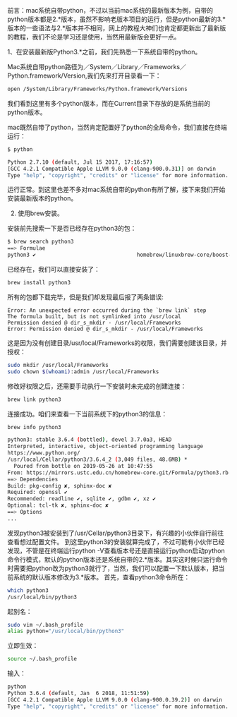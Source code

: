 前言：mac系统自带python，不过以当前mac系统的最新版本为例，自带的python版本都是2.*版本，虽然不影响老版本项目的运行，但是python最新的3.*版本的一些语法与2.*版本并不相同，网上的教程大神们也肯定都更新出了最新版的教程，我们不论是学习还是使用，当然用最新版会更好一点。

1、在安装最新版Python3.*之前，我们先熟悉一下系统自带的python。

Mac系统自带python路径为／System／Library／Frameworks／Python.framework/Version,我们先来打开目录看一下：
```bash
open /System/Library/Frameworks/Python.framework/Versions
```
我们看到这里有多个python版本，而在Current目录下存放的是系统当前的python版本。

mac既然自带了python，当然肯定配置好了python的全局命令，我们直接在终端运行：
```bash
$ python

Python 2.7.10 (default, Jul 15 2017, 17:16:57) 
[GCC 4.2.1 Compatible Apple LLVM 9.0.0 (clang-900.0.31)] on darwin
Type "help", "copyright", "credits" or "license" for more information.
```
 运行正常。到这里也差不多对mac系统自带的python有所了解，接下来我们开始安装最新版本的python。

 2. 使用brew安装。

安装前先搜索一下是否已经存在python3的包：

```bash
$ brew search python3
==> Formulae
python3 ✔                                homebrew/linuxbrew-core/boost-python3
```
已经存在，我们可以直接安装了：
```bash
brew install python3
```
所有的包都下载完毕，但是我们却发现最后报了两条错误:
```
Error: An unexpected error occurred during the `brew link` step
The formula built, but is not symlinked into /usr/local
Permission denied @ dir_s_mkdir - /usr/local/Frameworks
Error: Permission denied @ dir_s_mkdir - /usr/local/Frameworks
```
这是因为没有创建目录/usr/local/Frameworks的权限，我们需要创建该目录，并授权：
```bash
sudo mkdir /usr/local/Frameworks
sudo chown $(whoami):admin /usr/local/Frameworks
```
修改好权限之后，还需要手动执行一下安装时未完成的创建连接：
```bash
brew link python3
```
连接成功。咱们来查看一下当前系统下的python3的信息：
```bash
brew info python3

python3: stable 3.6.4 (bottled), devel 3.7.0a3, HEAD
Interpreted, interactive, object-oriented programming language
https://www.python.org/
/usr/local/Cellar/python3/3.6.4_2 (3,049 files, 48.6MB) *
  Poured from bottle on 2019-05-26 at 10:47:55
From: https://mirrors.ustc.edu.cn/homebrew-core.git/Formula/python3.rb
==> Dependencies
Build: pkg-config ✘, sphinx-doc ✘
Required: openssl ✔
Recommended: readline ✔, sqlite ✔, gdbm ✔, xz ✔
Optional: tcl-tk ✘, sphinx-doc ✘
==> Options
...
```
发现python3被安装到了/usr/Cellar/python3目录下，有兴趣的小伙伴自行前往查看想过配置文件。
到这里python3的安装就算完成了，不过可能有小伙伴已经发现，不管是在终端运行python -V查看版本号还是直接运行python启动python命令行模式，默认的python版本还是系统自带的2.*版本。其实这时候只运行命令时需要把python改为python3就行了，当然，我们可以配置一下默认版本，把当前系统的默认版本修改为3.*版本。
首先，查看python3命令所在：
```bash
which python3
/usr/local/bin/python3
```
起别名：
```bash
sudo vim ~/.bash_profile
alias python="/usr/local/bin/python3"
```
立即生效：
```bash
source ~/.bash_profile
```

输入：
```bash
python
Python 3.6.4 (default, Jan  6 2018, 11:51:59) 
[GCC 4.2.1 Compatible Apple LLVM 9.0.0 (clang-900.0.39.2)] on darwin
Type "help", "copyright", "credits" or "license" for more information.
```